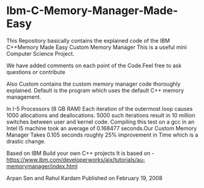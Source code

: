 # Ibm-C-Memory-Manager-Made-Easy
This Repository basically contains the explained code of the IBM C++Memory Made Easy Custom Memory Manager
This is a useful mini Computer Science Project.

We have added comments on each point of the Code.Feel free to ask questions or contribute

Also Custom contains the custom memory manager code thoroughly explained.
Default is the program which uses the default C++ memory management.

In I-5 Processors (8 GB RAM) 
Each iteration of the outermost loop causes 1000 allocations and deallocations. 5000 such iterations result in 10 million switches between user and kernel code. Compiling this test on a gcc  in an Intel I5 machine took an average of 0.168477 seconds.Our Custom Memory Manager Takes 0.105 seconds roughly 25% improvement in Time which is a drastic change.






Based on IBM Build your own C++ projects
It is based on - https://www.ibm.com/developerworks/aix/tutorials/au-memorymanager/index.html

Arpan Sen and Rahul Kardam
Published on February 19, 2008

